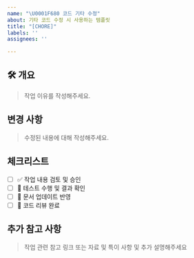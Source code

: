 ```yaml
---
name: "\U0001F680 코드 기타 수정"
about: 기타 코드 수정 시 사용하는 템플릿
title: "[CHORE]"
labels: ''
assignees: ''

---
```


## 🛠 개요
> 작업 이유를 작성해주세요.

## 변경 사항
> 수정된 내용에 대해 작성해주세요.

## 체크리스트
- [ ] ✅ 작업 내용 검토 및 승인
- [ ] 🧪 테스트 수행 및 결과 확인
- [ ] 📝 문서 업데이트 반영
- [ ] 👀 코드 리뷰 완료

## 추가 참고 사항
> 작업 관련 참고 링크 또는 자료 및 특이 사항 및 추가 설명해주세요
